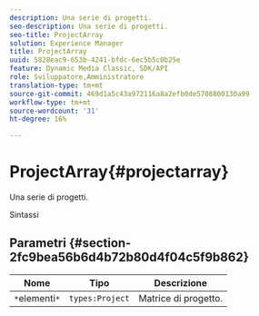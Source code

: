 ```yaml
---
description: Una serie di progetti.
seo-description: Una serie di progetti.
seo-title: ProjectArray
solution: Experience Manager
title: ProjectArray
uuid: 5828eac9-653b-4241-bfdc-6ec5b5c0b25e
feature: Dynamic Media Classic, SDK/API
role: Sviluppatore,Amministratore
translation-type: tm+mt
source-git-commit: 469d1a5c43a972116a8a2efb0de5708800130a99
workflow-type: tm+mt
source-wordcount: '31'
ht-degree: 16%

---
```



# ProjectArray{#projectarray}

Una serie di progetti.

Sintassi

## Parametri {#section-2fc9bea56b6d4b72b80d4f04c5f9b862}

| Nome | Tipo | Descrizione |
|---|---|---|
| `*`elementi`*` | `types:Project` | Matrice di progetto. |


